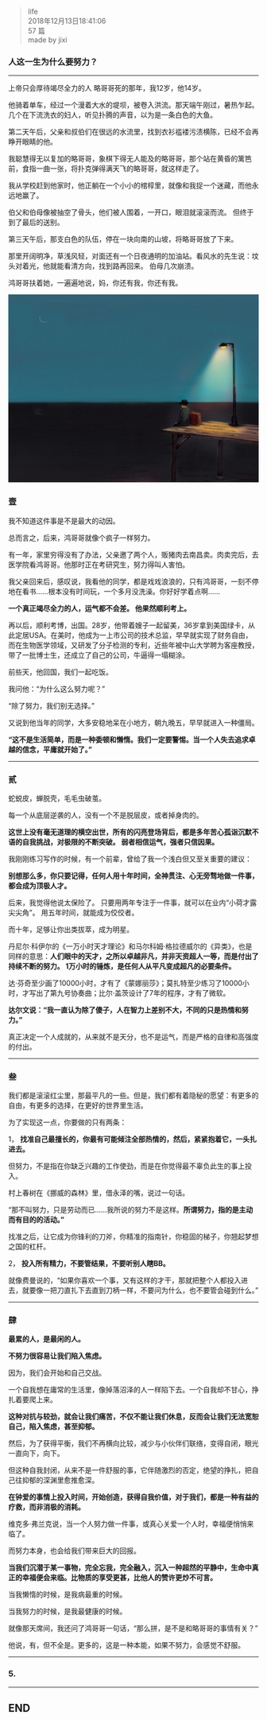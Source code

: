 > life  
> 2018年12月13日18:41:06       
> 57 篇  
>made by jixi  

### 人这一生为什么要努力？


----------
上帝只会厚待竭尽全力的人 略哥哥死的那年，我12岁，他14岁。   

他骑着单车，经过一个漫着大水的堤坝，被卷入洪流。那天端午刚过，暑热乍起。几个在下流洗衣的妇人，听见扑腾的声音，以为是一条白色的大鱼。   

第二天午后，父亲和叔伯们在很远的水流里，找到衣衫褴褛污渍横陈，已经不会再睁开眼睛的他。  

我聪慧得无以复加的略哥哥，象棋下得无人能及的略哥哥，那个站在黄昏的篱笆前，食指一曲一张，将扑克弹得满天飞的略哥哥，就这样走了。  

我从学校赶到他家时，他正躺在一个小小的棺椁里，就像和我捉一个迷藏，而他永远地赢了。  

伯父和伯母像被抽空了骨头，他们被人围着，一开口，眼泪就滚滚而流。 但终于到了最后的送别。  

第三天午后，那支白色的队伍，停在一块向南的山坡，将略哥哥放了下来。  

那里开阔明净，草浅风轻，对面还有一个日夜通明的加油站。看风水的先生说：坟头对着光，他就能看清方向，找到路再回来。 伯母几次崩溃。  

鸿哥哥扶着她，一遍遍地说，妈，你还有我，你还有我。  

![enter description here](https://www.github.com/jixiyu/images3/raw/master/小书匠/1544700927821.png)

### 壹

 我不知道这件事是不是最大的动因。    
 
 总而言之，后来，鸿哥哥就像个疯子一样努力。   

有一年，家里穷得没有了办法，父亲邀了两个人，贩猪肉去南昌卖。肉卖完后，去医学院看鸿哥哥。他那时正在考研究生，努力得叫人害怕。  

我父亲回来后，感叹说，我看他的同学，都是戏戏浪浪的，只有鸿哥哥，一刻不停地在看书……根本没有时间玩，一个多月没洗澡。你好好学着点啊……   

<b>一个真正竭尽全力的人，运气都不会差。 他果然顺利考上。</b>  

再以后，顺利考博，出国。28岁，他带着嫂子一起留美，36岁拿到美国绿卡，从此定居USA。在美时，他成为一上市公司的技术总监，早早就实现了财务自由，而在生物医学领域，又研发了分子检测的专利，近些年被中山大学聘为客座教授，带了一批博士生，还成立了自己的公司，牛逼得一塌糊涂。   

前些天，他回国，我们一起吃饭。   

我问他：“为什么这么努力呢？”   

“除了努力，我们别无选择。”   

又说到他当年的同学，大多安稳地呆在小地方，朝九晚五，早早就进入一种僵局。   

<b>“这不是生活简单，而是一种委顿和懒惰。我们一定要警惕。当一个人失去追求卓越的信念，平庸就开始了。”</b>  


----------

### 贰

蛇蜕皮，蝉脱壳，毛毛虫破茧。   

每一个从底层逆袭的人，没有一个不是脱层皮，或者掉身肉的。  

<b>这世上没有毫无道理的横空出世，所有的闪亮登场背后，都是多年苦心孤诣沉默不语的自我挑战，对极限的不断突破。 弱者相信运气，强者只信因果。</b>   

我刚刚练习写作的时候，有一个前辈，曾给了我一个浅白但又至关重要的建议：  

<b>别想那么多，你只要记得，任何人用十年时间，全神贯注、心无旁骛地做一件事，都会成为顶极人才。</b>    

后来，我觉得他说太保险了。 只要用两年专注于一件事，就可以在业内“小荷才露尖尖角”。 用五年时间，就能成为佼佼者。   

而十年，足够让你出类拔萃，成为明星。  

丹尼尔·科伊尔的《一万小时天才理论》和马尔科姆·格拉德威尔的《异类》，也是同样的意思：<b>人们眼中的天才，之所以卓越非凡，并非天资超人一等，而是付出了持续不断的努力。 1万小时的锤炼，是任何人从平凡变成超凡的必要条件。</b>   

达·芬奇至少画了10000小时，才有了《蒙娜丽莎》；莫扎特至少练习了10000小时，才写出了第九号协奏曲；比尔·盖茨设计了7年的程序，才有了微软。  

<b>达尔文说：“我一直认为除了傻子，人在智力上差别不大，不同的只是热情和努力。”</b>   

真正决定一个人成就的，从来就不是天分，也不是运气，而是严格的自律和高强度的付出。    



----------

### 叁

我们都是滚滚红尘里，那最平凡的一些。但是，我们都有着隐秘的愿望：有更多的自由，有更多的选择，在更好的世界里生活。  
 
为了实现这一点，你要做的只有两条：  

1， <b>找准自己最擅长的，你最有可能倾注全部热情的，然后，紧紧抱着它，一头扎进去。</b>  

但努力，不是指在你缺乏兴趣的工作使劲，而是在你觉得最不辜负此生的事上投入。  

村上春树在《挪威的森林》里，借永泽的嘴，说过一句话。  

“那不叫努力，只是劳动而已……我所说的努力不是这样。<b>所谓努力，指的是主动而有目的的活动。”</b>  
 
找准之后，让它成为你锋利的刀斧，你精准的指南针，你稳固的梯子，你翘起梦想之国的杠杆。  


2， <b>投入所有精力，不要管结果，不要听别人瞎BB。</b>  

就像费曼说的，“如果你喜欢一个事，又有这样的才干，那就把整个人都投入进去，就要像一把刀直扎下去直到刀柄一样，不要问为什么，也不要管会碰到什么。”  

----------

### 肆


<b>最累的人，是最闲的人。</b>  

<b>不努力很容易让我们陷入焦虑。</b>  

因为，我们会开始和自己交战。  

一个自我想在庸常的生活里，像掉落沼泽的人一样陷下去。一个自我却不甘心，挣扎着要爬上来。  

<b>这种对抗与较劲，就会让我们痛苦，不仅不能让我们休息，反而会让我们无法宽恕自己，陷入焦虑，甚至抑郁。</b>  

然后，为了获得平衡，我们不再横向比较，减少与小伙伴们联络，变得自闭，眼光一直向下，向下。  

但这种自我封闭，从来不是一件舒服的事，它伴随激烈的否定，绝望的挣扎，把自己往抑郁的深渊里愈推愈深。  

<b>在钟爱的事情上投入时间，开始创造，获得自我价值，对于我们，都是一种有益的疗救，而非消极的消耗。</b>  

维克多·弗兰克说，当一个人努力做一件事，或真心关爱一个人时，幸福便悄悄来临了。  

而努力本身，也会给我们带来巨大的回报。  

<b>当我们沉潜于某一事物，完全忘我，完全融入，沉入一种超然的平静中，生命中真正的幸福便会来临。比物质的享受更甚，比他人的赞许更炒不可言。</b>  

当我懒惰的时候，是我病最重的时候。  

当我努力的时候，是我最健康的时候。 

就像那天席间，我还问了鸿哥哥一句话，“那么拼，是不是和略哥哥的事情有关？”  

他说，有，但不全是。更多的，这是一种本能，如果不努力，会感觉不舒服。  

----------

### 5. 



----------
## END

